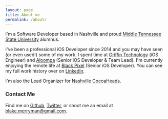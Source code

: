 ```yaml
---
layout: page
title: About me
permalink: /about/
---
```


I'm a Software Developer based in Nashville and proud [Middle Tennessee State University] alumnus.

I've been a professional iOS Developer since 2014 and you may have seen (or even used!) some of my work. I spent time at [Griffin Technology] (iOS Engineer) and [Aloompa] (Senior iOS Developer & Team Lead). I'm currently enjoying the remote life at [Black Pixel] (Senior iOS Developer). You can see my full work history over on [LinkedIn].

I'm also the Lead Organizer for [Nashville CocoaHeads].

### Contact Me

Find me on [Github], [Twitter], or shoot me an email at <blake.merryman@gmail.com>.


<!-- Reference Links -->

[Middle Tennessee State University]: http://mtsu.edu
[Github]: https://github.com/blakemerryman
[Twitter]: https://twitter.com/blakemerryman
[LinkedIn]: https://www.linkedin.com/in/blakemerryman/
[Griffin Technology]: https://griffintechnology.com
[Aloompa]: http://aloompa.com
[Black Pixel]: https://www.blackpixel.com
[Nashville CocoaHeads]: https://www.meetup.com/preview/Nashville-CocoaHeads
